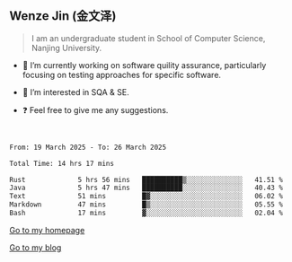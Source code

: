 ## Wenze Jin (金文泽)

> I am an undergraduate student in School of Computer Science, Nanjing University.

- 🔭 I’m currently working on software quility assurance, particularly focusing on testing approaches for specific software.
  
- 🌱 I’m interested in SQA & SE.
  
- ❓ Feel free to give me any suggestions.  

<br>  

<!--START_SECTION:waka-->

```txt
From: 19 March 2025 - To: 26 March 2025

Total Time: 14 hrs 17 mins

Rust             5 hrs 56 mins   ██████████▒░░░░░░░░░░░░░░   41.51 %
Java             5 hrs 47 mins   ██████████░░░░░░░░░░░░░░░   40.43 %
Text             51 mins         █▓░░░░░░░░░░░░░░░░░░░░░░░   06.02 %
Markdown         47 mins         █▒░░░░░░░░░░░░░░░░░░░░░░░   05.55 %
Bash             17 mins         ▓░░░░░░░░░░░░░░░░░░░░░░░░   02.04 %
```

<!--END_SECTION:waka-->

[Go to my homepage](https://wenzejin.github.io)

[Go to my blog](https://wenzejin.notion.site/Wenze-Jin-s-Blog-1635e9fa7b6d80b3adcedfacc74aa717?pvs=4)
